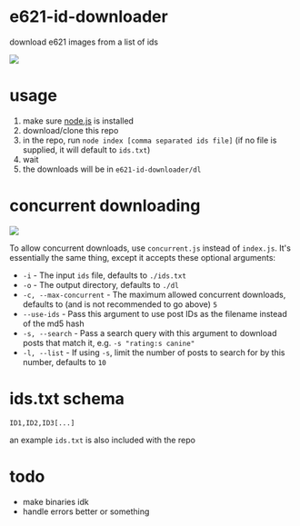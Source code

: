 # e621-id-downloader
download e621 images from a list of ids

![](https://i.imgur.com/bWWClX6.gif)

# usage
1. make sure [node.js](https://nodejs.org/) is installed
2. download/clone this repo
3. in the repo, run `node index [comma separated ids file]` (if no file is supplied, it will default to `ids.txt`)
4. wait
5. the downloads will be in `e621-id-downloader/dl`

# concurrent downloading

![](https://thumbs.gfycat.com/NaiveSeveralFlies-size_restricted.gif)

To allow concurrent downloads, use `concurrent.js` instead of `index.js`. It's essentially the same thing,
except it accepts these optional arguments:

- `-i` - The input `ids` file, defaults to `./ids.txt`
- `-o` - The output directory, defaults to `./dl`
- `-c, --max-concurrent` - The maximum allowed concurrent downloads, defaults to (and is not recommended to go above) `5`
- `--use-ids` - Pass this argument to use post IDs as the filename instead of the md5 hash
- `-s, --search` - Pass a search query with this argument to download posts that match it, e.g. `-s "rating:s canine"`
- `-l, --list` - If using `-s`, limit the number of posts to search for by this number, defaults to `10` 

# ids.txt schema
`ID1,ID2,ID3[...]`

an example `ids.txt` is also included with the repo

# todo
* make binaries idk
* handle errors better or something
